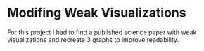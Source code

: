 # Modifing Weak Visualizations
For this project I had to find a published science paper with weak visualizations and recreate 3 graphs to improve readability.
